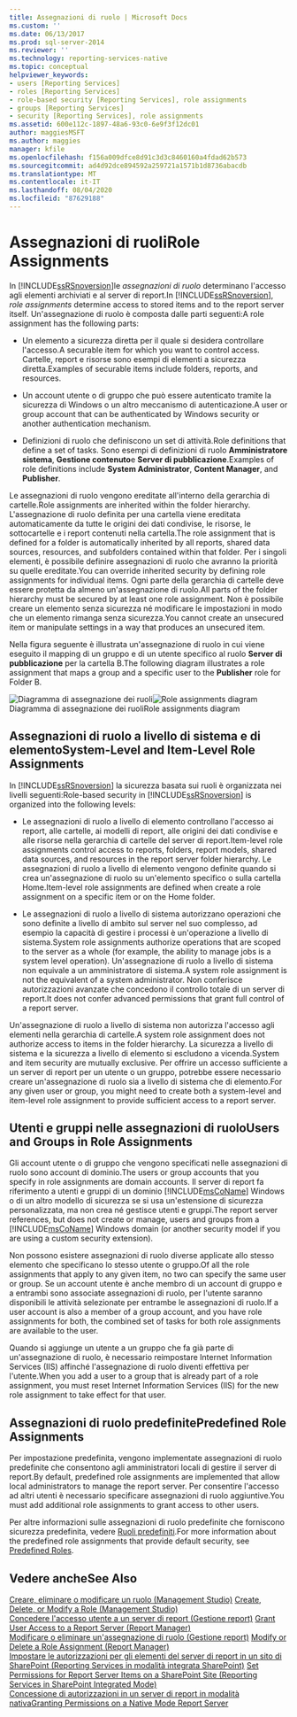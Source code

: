 ```yaml
---
title: Assegnazioni di ruolo | Microsoft Docs
ms.custom: ''
ms.date: 06/13/2017
ms.prod: sql-server-2014
ms.reviewer: ''
ms.technology: reporting-services-native
ms.topic: conceptual
helpviewer_keywords:
- users [Reporting Services]
- roles [Reporting Services]
- role-based security [Reporting Services], role assignments
- groups [Reporting Services]
- security [Reporting Services], role assignments
ms.assetid: 600e112c-1897-48a6-93c0-6e9f3f12dc01
author: maggiesMSFT
ms.author: maggies
manager: kfile
ms.openlocfilehash: f156a009dfce8d91c3d3c8460160a4fdad62b573
ms.sourcegitcommit: ad4d92dce894592a259721a1571b1d8736abacdb
ms.translationtype: MT
ms.contentlocale: it-IT
ms.lasthandoff: 08/04/2020
ms.locfileid: "87629188"
---
```

# <a name="role-assignments"></a><span data-ttu-id="30c6f-102">Assegnazioni di ruoli</span><span class="sxs-lookup"><span data-stu-id="30c6f-102">Role Assignments</span></span>
  <span data-ttu-id="30c6f-103">In [!INCLUDE[ssRSnoversion](../../../includes/ssrsnoversion-md.md)]le *assegnazioni di ruolo* determinano l'accesso agli elementi archiviati e al server di report.</span><span class="sxs-lookup"><span data-stu-id="30c6f-103">In [!INCLUDE[ssRSnoversion](../../../includes/ssrsnoversion-md.md)], *role assignments* determine access to stored items and to the report server itself.</span></span> <span data-ttu-id="30c6f-104">Un'assegnazione di ruolo è composta dalle parti seguenti:</span><span class="sxs-lookup"><span data-stu-id="30c6f-104">A role assignment has the following parts:</span></span>  
  
-   <span data-ttu-id="30c6f-105">Un elemento a sicurezza diretta per il quale si desidera controllare l'accesso.</span><span class="sxs-lookup"><span data-stu-id="30c6f-105">A securable item for which you want to control access.</span></span> <span data-ttu-id="30c6f-106">Cartelle, report e risorse sono esempi di elementi a sicurezza diretta.</span><span class="sxs-lookup"><span data-stu-id="30c6f-106">Examples of securable items include folders, reports, and resources.</span></span>  
  
-   <span data-ttu-id="30c6f-107">Un account utente o di gruppo che può essere autenticato tramite la sicurezza di Windows o un altro meccanismo di autenticazione.</span><span class="sxs-lookup"><span data-stu-id="30c6f-107">A user or group account that can be authenticated by Windows security or another authentication mechanism.</span></span>  
  
-   <span data-ttu-id="30c6f-108">Definizioni di ruolo che definiscono un set di attività.</span><span class="sxs-lookup"><span data-stu-id="30c6f-108">Role definitions that define a set of tasks.</span></span> <span data-ttu-id="30c6f-109">Sono esempi di definizioni di ruolo **Amministratore sistema**, **Gestione contenuto**e **Server di pubblicazione**.</span><span class="sxs-lookup"><span data-stu-id="30c6f-109">Examples of role definitions include **System Administrator**, **Content Manager**, and **Publisher**.</span></span>  
  
 <span data-ttu-id="30c6f-110">Le assegnazioni di ruolo vengono ereditate all'interno della gerarchia di cartelle.</span><span class="sxs-lookup"><span data-stu-id="30c6f-110">Role assignments are inherited within the folder hierarchy.</span></span> <span data-ttu-id="30c6f-111">L'assegnazione di ruolo definita per una cartella viene ereditata automaticamente da tutte le origini dei dati condivise, le risorse, le sottocartelle e i report contenuti nella cartella.</span><span class="sxs-lookup"><span data-stu-id="30c6f-111">The role assignment that is defined for a folder is automatically inherited by all reports, shared data sources, resources, and subfolders contained within that folder.</span></span> <span data-ttu-id="30c6f-112">Per i singoli elementi, è possibile definire assegnazioni di ruolo che avranno la priorità su quelle ereditate.</span><span class="sxs-lookup"><span data-stu-id="30c6f-112">You can override inherited security by defining role assignments for individual items.</span></span> <span data-ttu-id="30c6f-113">Ogni parte della gerarchia di cartelle deve essere protetta da almeno un'assegnazione di ruolo.</span><span class="sxs-lookup"><span data-stu-id="30c6f-113">All parts of the folder hierarchy must be secured by at least one role assignment.</span></span> <span data-ttu-id="30c6f-114">Non è possibile creare un elemento senza sicurezza né modificare le impostazioni in modo che un elemento rimanga senza sicurezza.</span><span class="sxs-lookup"><span data-stu-id="30c6f-114">You cannot create an unsecured item or manipulate settings in a way that produces an unsecured item.</span></span>  
  
 <span data-ttu-id="30c6f-115">Nella figura seguente è illustrata un'assegnazione di ruolo in cui viene eseguito il mapping di un gruppo e di un utente specifico al ruolo **Server di pubblicazione** per la cartella B.</span><span class="sxs-lookup"><span data-stu-id="30c6f-115">The following diagram illustrates a role assignment that maps a group and a specific user to the **Publisher** role for Folder B.</span></span>  
  
 <span data-ttu-id="30c6f-116">![Diagramma di assegnazione dei ruoli](../media/report-securityarch.gif "Diagramma di assegnazione dei ruoli")</span><span class="sxs-lookup"><span data-stu-id="30c6f-116">![Role assignments diagram](../media/report-securityarch.gif "Role assignments diagram")</span></span>  
<span data-ttu-id="30c6f-117">Diagramma di assegnazione dei ruoli</span><span class="sxs-lookup"><span data-stu-id="30c6f-117">Role assignments diagram</span></span>  
  
## <a name="system-level-and-item-level-role-assignments"></a><span data-ttu-id="30c6f-118">Assegnazioni di ruolo a livello di sistema e di elemento</span><span class="sxs-lookup"><span data-stu-id="30c6f-118">System-Level and Item-Level Role Assignments</span></span>  
 <span data-ttu-id="30c6f-119">In [!INCLUDE[ssRSnoversion](../../../includes/ssrsnoversion-md.md)] la sicurezza basata sui ruoli è organizzata nei livelli seguenti:</span><span class="sxs-lookup"><span data-stu-id="30c6f-119">Role-based security in [!INCLUDE[ssRSnoversion](../../../includes/ssrsnoversion-md.md)] is organized into the following levels:</span></span>  
  
-   <span data-ttu-id="30c6f-120">Le assegnazioni di ruolo a livello di elemento controllano l'accesso ai report, alle cartelle, ai modelli di report, alle origini dei dati condivise e alle risorse nella gerarchia di cartelle del server di report.</span><span class="sxs-lookup"><span data-stu-id="30c6f-120">Item-level role assignments control access to reports, folders, report models, shared data sources, and resources in the report server folder hierarchy.</span></span> <span data-ttu-id="30c6f-121">Le assegnazioni di ruolo a livello di elemento vengono definite quando si crea un'assegnazione di ruolo su un'elemento specifico o sulla cartella Home.</span><span class="sxs-lookup"><span data-stu-id="30c6f-121">Item-level role assignments are defined when create a role assignment on a specific item or on the Home folder.</span></span>  
  
-   <span data-ttu-id="30c6f-122">Le assegnazioni di ruolo a livello di sistema autorizzano operazioni che sono definite a livello di ambito sul server nel suo complesso, ad esempio la capacità di gestire i processi è un'operazione a livello di sistema.</span><span class="sxs-lookup"><span data-stu-id="30c6f-122">System role assignments authorize operations that are scoped to the server as a whole (for example, the ability to manage jobs is a system level operation).</span></span> <span data-ttu-id="30c6f-123">Un'assegnazione di ruolo a livello di sistema non equivale a un amministratore di sistema.</span><span class="sxs-lookup"><span data-stu-id="30c6f-123">A system role assignment is not the equivalent of a system administrator.</span></span> <span data-ttu-id="30c6f-124">Non conferisce autorizzazioni avanzate che concedono il controllo totale di un server di report.</span><span class="sxs-lookup"><span data-stu-id="30c6f-124">It does not confer advanced permissions that grant full control of a report server.</span></span>  
  
 <span data-ttu-id="30c6f-125">Un'assegnazione di ruolo a livello di sistema non autorizza l'accesso agli elementi nella gerarchia di cartelle.</span><span class="sxs-lookup"><span data-stu-id="30c6f-125">A system role assignment does not authorize access to items in the folder hierarchy.</span></span> <span data-ttu-id="30c6f-126">La sicurezza a livello di sistema e la sicurezza a livello di elemento si escludono a vicenda.</span><span class="sxs-lookup"><span data-stu-id="30c6f-126">System and item security are mutually exclusive.</span></span> <span data-ttu-id="30c6f-127">Per offrire un accesso sufficiente a un server di report per un utente o un gruppo, potrebbe essere necessario creare un'assegnazione di ruolo sia a livello di sistema che di elemento.</span><span class="sxs-lookup"><span data-stu-id="30c6f-127">For any given user or group, you might need to create both a system-level and item-level role assignment to provide sufficient access to a report server.</span></span>  
  
## <a name="users-and-groups-in-role-assignments"></a><span data-ttu-id="30c6f-128">Utenti e gruppi nelle assegnazioni di ruolo</span><span class="sxs-lookup"><span data-stu-id="30c6f-128">Users and Groups in Role Assignments</span></span>  
 <span data-ttu-id="30c6f-129">Gli account utente o di gruppo che vengono specificati nelle assegnazioni di ruolo sono account di dominio.</span><span class="sxs-lookup"><span data-stu-id="30c6f-129">The users or group accounts that you specify in role assignments are domain accounts.</span></span> <span data-ttu-id="30c6f-130">Il server di report fa riferimento a utenti e gruppi di un dominio [!INCLUDE[msCoName](../../includes/msconame-md.md)] Windows o di un altro modello di sicurezza se si usa un'estensione di sicurezza personalizzata, ma non crea né gestisce utenti e gruppi.</span><span class="sxs-lookup"><span data-stu-id="30c6f-130">The report server references, but does not create or manage, users and groups from a [!INCLUDE[msCoName](../../includes/msconame-md.md)] Windows domain (or another security model if you are using a custom security extension).</span></span>  
  
 <span data-ttu-id="30c6f-131">Non possono esistere assegnazioni di ruolo diverse applicate allo stesso elemento che specificano lo stesso utente o gruppo.</span><span class="sxs-lookup"><span data-stu-id="30c6f-131">Of all the role assignments that apply to any given item, no two can specify the same user or group.</span></span> <span data-ttu-id="30c6f-132">Se un account utente è anche membro di un account di gruppo e a entrambi sono associate assegnazioni di ruolo, per l'utente saranno disponibili le attività selezionate per entrambe le assegnazioni di ruolo.</span><span class="sxs-lookup"><span data-stu-id="30c6f-132">If a user account is also a member of a group account, and you have role assignments for both, the combined set of tasks for both role assignments are available to the user.</span></span>  
  
 <span data-ttu-id="30c6f-133">Quando si aggiunge un utente a un gruppo che fa già parte di un'assegnazione di ruolo, è necessario reimpostare Internet Information Services (IIS) affinché l'assegnazione di ruolo diventi effettiva per l'utente.</span><span class="sxs-lookup"><span data-stu-id="30c6f-133">When you add a user to a group that is already part of a role assignment, you must reset Internet Information Services (IIS) for the new role assignment to take effect for that user.</span></span>  
  
## <a name="predefined-role-assignments"></a><span data-ttu-id="30c6f-134">Assegnazioni di ruolo predefinite</span><span class="sxs-lookup"><span data-stu-id="30c6f-134">Predefined Role Assignments</span></span>  
 <span data-ttu-id="30c6f-135">Per impostazione predefinita, vengono implementate assegnazioni di ruolo predefinite che consentono agli amministratori locali di gestire il server di report.</span><span class="sxs-lookup"><span data-stu-id="30c6f-135">By default, predefined role assignments are implemented that allow local administrators to manage the report server.</span></span> <span data-ttu-id="30c6f-136">Per consentire l'accesso ad altri utenti è necessario specificare assegnazioni di ruolo aggiuntive.</span><span class="sxs-lookup"><span data-stu-id="30c6f-136">You must add additional role assignments to grant access to other users.</span></span>  
  
 <span data-ttu-id="30c6f-137">Per altre informazioni sulle assegnazioni di ruolo predefinite che forniscono sicurezza predefinita, vedere [Ruoli predefiniti](role-definitions-predefined-roles.md).</span><span class="sxs-lookup"><span data-stu-id="30c6f-137">For more information about the predefined role assignments that provide default security, see [Predefined Roles](role-definitions-predefined-roles.md).</span></span>  
  
## <a name="see-also"></a><span data-ttu-id="30c6f-138">Vedere anche</span><span class="sxs-lookup"><span data-stu-id="30c6f-138">See Also</span></span>  
 <span data-ttu-id="30c6f-139">[Creare, eliminare o modificare un ruolo &#40;Management Studio&#41;](role-definitions-create-delete-or-modify.md) </span><span class="sxs-lookup"><span data-stu-id="30c6f-139">[Create, Delete, or Modify a Role &#40;Management Studio&#41;](role-definitions-create-delete-or-modify.md) </span></span>  
 <span data-ttu-id="30c6f-140">[Concedere l'accesso utente a un server di report &#40;Gestione report&#41;](grant-user-access-to-a-report-server.md) </span><span class="sxs-lookup"><span data-stu-id="30c6f-140">[Grant User Access to a Report Server &#40;Report Manager&#41;](grant-user-access-to-a-report-server.md) </span></span>  
 <span data-ttu-id="30c6f-141">[Modificare o eliminare un'assegnazione di ruolo &#40;Gestione report&#41;](role-assignments-modify-or-delete.md) </span><span class="sxs-lookup"><span data-stu-id="30c6f-141">[Modify or Delete a Role Assignment &#40;Report Manager&#41;](role-assignments-modify-or-delete.md) </span></span>  
 <span data-ttu-id="30c6f-142">[Impostare le autorizzazioni per gli elementi del server di report in un sito di SharePoint &#40;Reporting Services in modalità integrata SharePoint&#41;](set-permissions-for-report-server-items-on-a-sharepoint-site.md) </span><span class="sxs-lookup"><span data-stu-id="30c6f-142">[Set Permissions for Report Server Items on a SharePoint Site &#40;Reporting Services in SharePoint Integrated Mode&#41;](set-permissions-for-report-server-items-on-a-sharepoint-site.md) </span></span>  
 [<span data-ttu-id="30c6f-143">Concessione di autorizzazioni in un server di report in modalità nativa</span><span class="sxs-lookup"><span data-stu-id="30c6f-143">Granting Permissions on a Native Mode Report Server</span></span>](granting-permissions-on-a-native-mode-report-server.md)  
  
  
